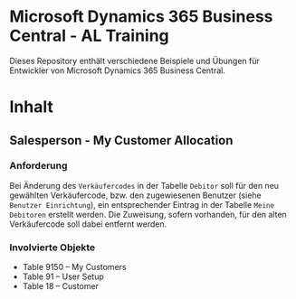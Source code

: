 # Microsoft Dynamics 365 Business Central - AL Training
Dieses Repository enthält verschiedene Beispiele und Übungen für Entwickler von Microsoft Dynamics 365 Business Central.

# Inhalt

## Salesperson - My Customer Allocation
### Anforderung
Bei Änderung des `Verkäufercodes` in der Tabelle `Debitor` soll für den neu gewählten Verkäufercode, bzw. den zugewiesenen Benutzer (siehe `Benutzer Einrichtung`), ein entsprechender Eintrag in der Tabelle `Meine Debitoren` erstellt werden. Die Zuweisung, sofern vorhanden, für den alten Verkäufercode soll dabei entfernt werden.
### Involvierte Objekte
 - Table 9150 – My Customers
 - Table 91 – User Setup
 - Table 18 – Customer

